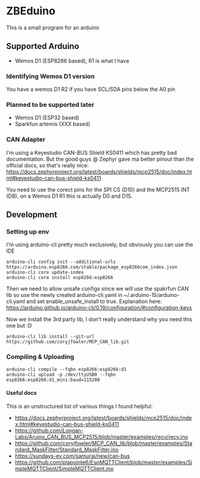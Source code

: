 # ZBEduino

This is a small program for an arduino

## Supported Arduino
- Wemos D1 (ESP8266 based), R1 is what I have

### Identifying Wemos D1 version
You have a wemos D1 R2 if you have SCL/SDA pins below the A0 pin

### Planned to be supported later
- Wemos D1 (ESP32 based)
- Sparkfun artemis (XXX based)

### CAN Adapter

I'm using a Keyestudio CAN-BUS Shield KS0411 which has pretty bad
documentation. But the good guys @ Zephyr gave ma better pinout than the
official docs, so that's really nice:
https://docs.zephyrproject.org/latest/boards/shields/mcp2515/doc/index.html#keyestudio-can-bus-shield-ks0411

You need to use the corect pins for the SPI CS (D10) and the MCP2515 INT (D8),
on a Wemos D1 R1 this is actually D0 and D15.

## Development

### Setting up env

I'm using arduino-cli pretty much exclusively, but obviously you can use the IDE

```
arduino-cli config init --additional-urls https://arduino.esp8266.com/stable/package_esp8266com_index.json
arduino-cli core update-index
arduino-cli core install esp8266:esp8266
```

Then we need to allow unsafe configs since we will use the spakrfun CAN lib so
use the newly created arduino-cli.yaml in ~/.arduino-15/arduino-cli.yaml and
set enable_unsafe_install to true. Explanation here:
https://arduino.github.io/arduino-cli/0.19/configuration/#configuration-keys

Now we install the 3rd party lib, I don't really understand why you need this one but :D
```
arduino-cli lib install --git-url https://github.com/coryjfowler/MCP_CAN_lib.git
```

### Compiling & Uploading

```
arduino-cli compile --fqbn esp8266:esp8266:d1
arduino-cli upload -p /dev/ttyUSB0 --fqbn esp8266:esp8266:d1_mini:baud=115200

```

#### Useful docs

This is an unstructured list of various things I found helpful:
* https://docs.zephyrproject.org/latest/boards/shields/mcp2515/doc/index.html#keyestudio-can-bus-shield-ks0411
* https://github.com/Longan-Labs/Aruino_CAN_BUS_MCP2515/blob/master/examples/recv/recv.ino
* https://github.com/coryjfowler/MCP_CAN_lib/blob/master/examples/Standard_MaskFilter/Standard_MaskFilter.ino
* https://sundays-ev.com/samurai/new/can-bus
* https://github.com/plapointe6/EspMQTTClient/blob/master/examples/SimpleMQTTClient/SimpleMQTTClient.ino
